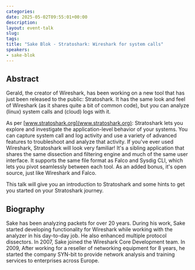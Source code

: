 ```yaml
---
categories:
date: 2025-05-02T09:55:01+00:00
description:
layout: event-talk
slug:
tags:
title: "Sake Blok - Stratoshark: Wireshark for system calls"
speakers:
- sake-blok
---
```


## Abstract

Gerald, the creator of Wireshark, has been working on a new tool that has just been released to the public: Stratoshark. It has the same look and feel of Wireshark (as it shares quite a bit of common code), but you can analyze (linux) system calls and (cloud) logs with it.

As per [www.stratoshark.org](www.stratoshark.org):
Stratoshark lets you explore and investigate the application-level behavior of your systems. You can capture system call and log activity and use a variety of advanced features to troubleshoot and analyze that activity. If you've ever used Wireshark, Stratoshark will look very familiar! It's a sibling application that shares the same dissection and filtering engine and much of the same user interface. It supports the same file format as Falco and Sysdig CLI, which lets you pivot seamlessly between each tool. As an added bonus, it's open source, just like Wireshark and Falco.

This talk will give you an introduction to Stratoshark and some hints to get you started on your Stratoshark journey.

## Biography

Sake has been analyzing packets for over 20 years. During his work, Sake started developing functionality for Wireshark while working with the analyzer in his day-to-day job. He also enhanced multiple protocol dissectors. In 2007, Sake joined the Wireshark Core Development team. In 2009, After working for a reseller of networking equipment for 8 years, he started the company SYN-bit to provide network analysis and training services to enterprises across Europe.
